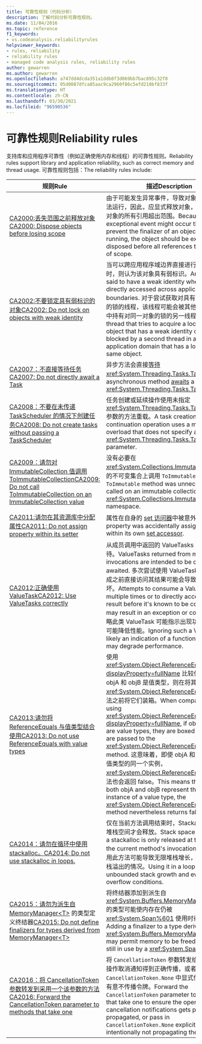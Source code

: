 ```yaml
---
title: 可靠性规则（代码分析）
description: 了解代码分析可靠性规则。
ms.date: 11/04/2016
ms.topic: reference
f1_keywords:
- vs.codeanalysis.reliabilityrules
helpviewer_keywords:
- rules, reliability
- reliability rules
- managed code analysis rules, reliability rules
author: gewarren
ms.author: gewarren
ms.openlocfilehash: a747dd4dcda351a1ddb0f3d069bb7bac895c32f8
ms.sourcegitcommit: 05d0087dfca85aac9ca2960f86c5efd218bf833f
ms.translationtype: HT
ms.contentlocale: zh-CN
ms.lasthandoff: 03/30/2021
ms.locfileid: "96590536"
---
```

# <a name="reliability-rules"></a><span data-ttu-id="a6bbd-103">可靠性规则</span><span class="sxs-lookup"><span data-stu-id="a6bbd-103">Reliability rules</span></span>

<span data-ttu-id="a6bbd-104">支持库和应用程序可靠性（例如正确使用内存和线程）的可靠性规则。</span><span class="sxs-lookup"><span data-stu-id="a6bbd-104">Reliability rules support library and application reliability, such as correct memory and thread usage.</span></span> <span data-ttu-id="a6bbd-105">可靠性规则包括：</span><span class="sxs-lookup"><span data-stu-id="a6bbd-105">The reliability rules include:</span></span>

|<span data-ttu-id="a6bbd-106">规则</span><span class="sxs-lookup"><span data-stu-id="a6bbd-106">Rule</span></span>|<span data-ttu-id="a6bbd-107">描述</span><span class="sxs-lookup"><span data-stu-id="a6bbd-107">Description</span></span>|
|----------|-----------------|
|[<span data-ttu-id="a6bbd-108">CA2000:丢失范围之前释放对象</span><span class="sxs-lookup"><span data-stu-id="a6bbd-108">CA2000: Dispose objects before losing scope</span></span>](ca2000.md)|<span data-ttu-id="a6bbd-109">由于可能发生异常事件，导致对象的终结器无法运行，因此，应显式释放对象，以避免对该对象的所有引用超出范围。</span><span class="sxs-lookup"><span data-stu-id="a6bbd-109">Because an exceptional event might occur that will prevent the finalizer of an object from running, the object should be explicitly disposed before all references to it are out of scope.</span></span>|
|[<span data-ttu-id="a6bbd-110">CA2002:不要锁定具有弱标识的对象</span><span class="sxs-lookup"><span data-stu-id="a6bbd-110">CA2002: Do not lock on objects with weak identity</span></span>](ca2002.md)|<span data-ttu-id="a6bbd-111">当可以跨应用程序域边界直接进行访问对象时，则认为该对象具有弱标识。</span><span class="sxs-lookup"><span data-stu-id="a6bbd-111">An object is said to have a weak identity when it can be directly accessed across application domain boundaries.</span></span> <span data-ttu-id="a6bbd-112">对于尝试获取对具有弱标识的对象的锁的线程，该线程可能会被其他应用程序域中持有对同一对象的锁的另一线程所阻止。</span><span class="sxs-lookup"><span data-stu-id="a6bbd-112">A thread that tries to acquire a lock on an object that has a weak identity can be blocked by a second thread in a different application domain that has a lock on the same object.</span></span>|
|[<span data-ttu-id="a6bbd-113">CA2007：不直接等待任务</span><span class="sxs-lookup"><span data-stu-id="a6bbd-113">CA2007: Do not directly await a Task</span></span>](ca2007.md)|<span data-ttu-id="a6bbd-114">异步方法会直接[等待](../../../csharp/language-reference/operators/await.md) <xref:System.Threading.Tasks.Task>。</span><span class="sxs-lookup"><span data-stu-id="a6bbd-114">An asynchronous method [awaits](../../../csharp/language-reference/operators/await.md) a <xref:System.Threading.Tasks.Task> directly.</span></span>|
|[<span data-ttu-id="a6bbd-115">CA2008：不要在未传递 TaskScheduler 的情况下创建任务</span><span class="sxs-lookup"><span data-stu-id="a6bbd-115">CA2008: Do not create tasks without passing a TaskScheduler</span></span>](ca2008.md)|<span data-ttu-id="a6bbd-116">任务创建或延续操作使用未指定 <xref:System.Threading.Tasks.TaskScheduler> 参数的方法重载。</span><span class="sxs-lookup"><span data-stu-id="a6bbd-116">A task creation or continuation operation uses a method overload that does not specify a <xref:System.Threading.Tasks.TaskScheduler> parameter.</span></span>|
|[<span data-ttu-id="a6bbd-117">CA2009：请勿对 ImmutableCollection 值调用 ToImmutableCollection</span><span class="sxs-lookup"><span data-stu-id="a6bbd-117">CA2009: Do not call ToImmutableCollection on an ImmutableCollection value</span></span>](ca2009.md)|<span data-ttu-id="a6bbd-118">没有必要在 <xref:System.Collections.Immutable> 命名空间的不可变集合上调用 `ToImmutable` 方法。</span><span class="sxs-lookup"><span data-stu-id="a6bbd-118">`ToImmutable` method was unnecessarily called on an immutable collection from <xref:System.Collections.Immutable> namespace.</span></span>|
|[<span data-ttu-id="a6bbd-119">CA2011:请勿在其资源库中分配属性</span><span class="sxs-lookup"><span data-stu-id="a6bbd-119">CA2011: Do not assign property within its setter</span></span>](ca2011.md) | <span data-ttu-id="a6bbd-120">属性在自身的 [set 访问器](../../../csharp/programming-guide/classes-and-structs/using-properties.md#the-set-accessor)中被意外赋值。</span><span class="sxs-lookup"><span data-stu-id="a6bbd-120">A property was accidentally assigned a value within its own [set accessor](../../../csharp/programming-guide/classes-and-structs/using-properties.md#the-set-accessor).</span></span> |
|[<span data-ttu-id="a6bbd-121">CA2012:正确使用 ValueTask</span><span class="sxs-lookup"><span data-stu-id="a6bbd-121">CA2012: Use ValueTasks correctly</span></span>](ca2012.md) | <span data-ttu-id="a6bbd-122">从成员调用中返回的 ValueTasks 旨在直接等待。</span><span class="sxs-lookup"><span data-stu-id="a6bbd-122">ValueTasks returned from member invocations are intended to be directly awaited.</span></span>  <span data-ttu-id="a6bbd-123">多次尝试使用 ValueTask 或在已知完成之前直接访问其结果可能会导致异常或损坏。</span><span class="sxs-lookup"><span data-stu-id="a6bbd-123">Attempts to consume a ValueTask multiple times or to directly access one's result before it's known to be completed may result in an exception or corruption.</span></span>  <span data-ttu-id="a6bbd-124">忽略此类 ValueTask 可能指示出现功能 Bug，还可能降低性能。</span><span class="sxs-lookup"><span data-stu-id="a6bbd-124">Ignoring such a ValueTask is likely an indication of a functional bug and may degrade performance.</span></span> |
|[<span data-ttu-id="a6bbd-125">CA2013:请勿将 ReferenceEquals 与值类型结合使用</span><span class="sxs-lookup"><span data-stu-id="a6bbd-125">CA2013: Do not use ReferenceEquals with value types</span></span>](ca2013.md) | <span data-ttu-id="a6bbd-126">使用 <xref:System.Object.ReferenceEquals%2A?displayProperty=fullName> 比较值时，如果 objA 和 objB 是值类型，则在将其传递给 <xref:System.Object.ReferenceEquals%2A> 方法之前将它们装箱。</span><span class="sxs-lookup"><span data-stu-id="a6bbd-126">When comparing values using <xref:System.Object.ReferenceEquals%2A?displayProperty=fullName>, if objA and objB are value types, they are boxed before they are passed to the <xref:System.Object.ReferenceEquals%2A> method.</span></span> <span data-ttu-id="a6bbd-127">这意味着，即使 objA 和 objB 都表示值类型的同一个实例，<xref:System.Object.ReferenceEquals%2A> 方法也会返回 false。</span><span class="sxs-lookup"><span data-stu-id="a6bbd-127">This means that even if both objA and objB represent the same instance of a value type, the <xref:System.Object.ReferenceEquals%2A> method nevertheless returns false.</span></span> |
|[<span data-ttu-id="a6bbd-128">CA2014：请勿在循环中使用 stackalloc。</span><span class="sxs-lookup"><span data-stu-id="a6bbd-128">CA2014: Do not use stackalloc in loops.</span></span>](ca2014.md) | <span data-ttu-id="a6bbd-129">仅在当前方法调用结束时，Stackalloc 分配的堆栈空间才会释放。</span><span class="sxs-lookup"><span data-stu-id="a6bbd-129">Stack space allocated by a stackalloc is only released at the end of the current method's invocation.</span></span>  <span data-ttu-id="a6bbd-130">在循环中使用此方法可能导致无限堆栈增长，最终出现堆栈溢出的情况。</span><span class="sxs-lookup"><span data-stu-id="a6bbd-130">Using it in a loop can result in unbounded stack growth and eventual stack overflow conditions.</span></span> |
|<span data-ttu-id="a6bbd-131">[CA2015：请勿为派生自 MemoryManager&lt;T&gt;](ca2015.md) 的类型定义终结器</span><span class="sxs-lookup"><span data-stu-id="a6bbd-131">[CA2015: Do not define finalizers for types derived from MemoryManager&lt;T&gt;](ca2015.md)</span></span> | <span data-ttu-id="a6bbd-132">将终结器添加到派生自 <xref:System.Buffers.MemoryManager%601> 的类型可能使内存在仍被 <xref:System.Span%601> 使用时得到释放。</span><span class="sxs-lookup"><span data-stu-id="a6bbd-132">Adding a finalizer to a type derived from <xref:System.Buffers.MemoryManager%601> may permit memory to be freed while it is still in use by a <xref:System.Span%601>.</span></span> |
|[<span data-ttu-id="a6bbd-133">CA2016：将 CancellationToken 参数转发到采用一个该参数的方法</span><span class="sxs-lookup"><span data-stu-id="a6bbd-133">CA2016: Forward the CancellationToken parameter to methods that take one</span></span>](ca2016.md) | <span data-ttu-id="a6bbd-134">将 `CancellationToken` 参数转发给方法来确保操作取消通知得到正确传播，或者在 `CancellationToken.None` 中显式传递，以指示有意不传播令牌。</span><span class="sxs-lookup"><span data-stu-id="a6bbd-134">Forward the `CancellationToken` parameter to methods that take one to ensure the operation cancellation notifications gets properly propagated, or pass in `CancellationToken.None` explicitly to indicate intentionally not propagating the token.</span></span> |
